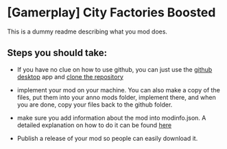 # \[Gamerplay\] City Factories Boosted 

This is a dummy readme describing what you mod does.

## Steps you should take: 

- If you have no clue on how to use github, you can just use the [github desktop](https://desktop.github.com/) app and [clone the repository](https://docs.github.com/en/desktop/contributing-and-collaborating-using-github-desktop/adding-and-cloning-repositories/cloning-and-forking-repositories-from-github-desktop)

- implement your mod on your machine. You can also make a copy of the files, put them into your anno mods folder, implement there, and when you are done, copy your files back to the github folder.

- make sure you add information about the mod into modinfo.json. A detailed explanation on how to do it can be found [here](https://github.com/anno-mods/Modinfo)

- Publish a release of your mod so people can easily download it.